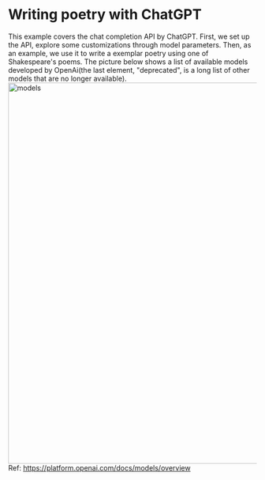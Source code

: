 # Writing poetry with ChatGPT
This example covers the chat completion API by ChatGPT.
First, we set up the API, explore some customizations through model parameters.
Then, as an example, we use it to write a exemplar poetry using one of Shakespeare's poems.
The picture below shows a list of available models developed by OpenAi(the last element, "deprecated", is a long list of other models that are no longer available).
<img width="771" alt="models" src="https://github.com/sajadahmadia/LLMs/assets/61582647/2b366ee1-8041-4683-9d0e-47d8e0b8c2c5">
Ref: https://platform.openai.com/docs/models/overview

